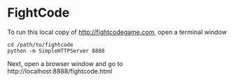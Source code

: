 FightCode
=========

To run this local copy of http://fightcodegame.com, open a terminal window

    cd /path/to/fightcode
    python -m SimpleHTTPServer 8888

Next, open a browser window and go to http://localhost:8888/fightcode.html
